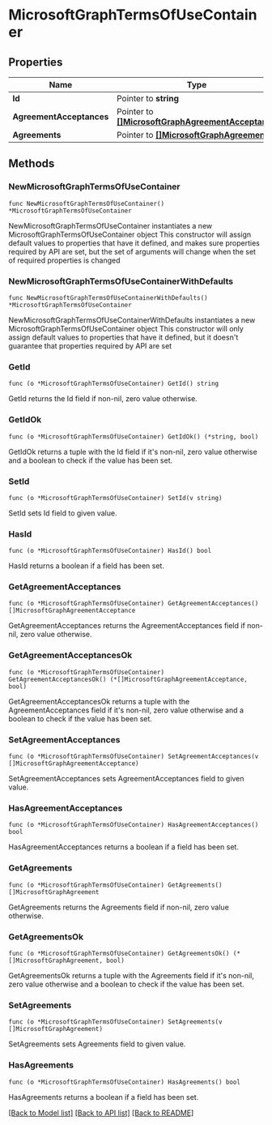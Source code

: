 # MicrosoftGraphTermsOfUseContainer

## Properties

Name | Type | Description | Notes
------------ | ------------- | ------------- | -------------
**Id** | Pointer to **string** | Read-only. | [optional] 
**AgreementAcceptances** | Pointer to [**[]MicrosoftGraphAgreementAcceptance**](MicrosoftGraphAgreementAcceptance.md) |  | [optional] 
**Agreements** | Pointer to [**[]MicrosoftGraphAgreement**](MicrosoftGraphAgreement.md) |  | [optional] 

## Methods

### NewMicrosoftGraphTermsOfUseContainer

`func NewMicrosoftGraphTermsOfUseContainer() *MicrosoftGraphTermsOfUseContainer`

NewMicrosoftGraphTermsOfUseContainer instantiates a new MicrosoftGraphTermsOfUseContainer object
This constructor will assign default values to properties that have it defined,
and makes sure properties required by API are set, but the set of arguments
will change when the set of required properties is changed

### NewMicrosoftGraphTermsOfUseContainerWithDefaults

`func NewMicrosoftGraphTermsOfUseContainerWithDefaults() *MicrosoftGraphTermsOfUseContainer`

NewMicrosoftGraphTermsOfUseContainerWithDefaults instantiates a new MicrosoftGraphTermsOfUseContainer object
This constructor will only assign default values to properties that have it defined,
but it doesn't guarantee that properties required by API are set

### GetId

`func (o *MicrosoftGraphTermsOfUseContainer) GetId() string`

GetId returns the Id field if non-nil, zero value otherwise.

### GetIdOk

`func (o *MicrosoftGraphTermsOfUseContainer) GetIdOk() (*string, bool)`

GetIdOk returns a tuple with the Id field if it's non-nil, zero value otherwise
and a boolean to check if the value has been set.

### SetId

`func (o *MicrosoftGraphTermsOfUseContainer) SetId(v string)`

SetId sets Id field to given value.

### HasId

`func (o *MicrosoftGraphTermsOfUseContainer) HasId() bool`

HasId returns a boolean if a field has been set.

### GetAgreementAcceptances

`func (o *MicrosoftGraphTermsOfUseContainer) GetAgreementAcceptances() []MicrosoftGraphAgreementAcceptance`

GetAgreementAcceptances returns the AgreementAcceptances field if non-nil, zero value otherwise.

### GetAgreementAcceptancesOk

`func (o *MicrosoftGraphTermsOfUseContainer) GetAgreementAcceptancesOk() (*[]MicrosoftGraphAgreementAcceptance, bool)`

GetAgreementAcceptancesOk returns a tuple with the AgreementAcceptances field if it's non-nil, zero value otherwise
and a boolean to check if the value has been set.

### SetAgreementAcceptances

`func (o *MicrosoftGraphTermsOfUseContainer) SetAgreementAcceptances(v []MicrosoftGraphAgreementAcceptance)`

SetAgreementAcceptances sets AgreementAcceptances field to given value.

### HasAgreementAcceptances

`func (o *MicrosoftGraphTermsOfUseContainer) HasAgreementAcceptances() bool`

HasAgreementAcceptances returns a boolean if a field has been set.

### GetAgreements

`func (o *MicrosoftGraphTermsOfUseContainer) GetAgreements() []MicrosoftGraphAgreement`

GetAgreements returns the Agreements field if non-nil, zero value otherwise.

### GetAgreementsOk

`func (o *MicrosoftGraphTermsOfUseContainer) GetAgreementsOk() (*[]MicrosoftGraphAgreement, bool)`

GetAgreementsOk returns a tuple with the Agreements field if it's non-nil, zero value otherwise
and a boolean to check if the value has been set.

### SetAgreements

`func (o *MicrosoftGraphTermsOfUseContainer) SetAgreements(v []MicrosoftGraphAgreement)`

SetAgreements sets Agreements field to given value.

### HasAgreements

`func (o *MicrosoftGraphTermsOfUseContainer) HasAgreements() bool`

HasAgreements returns a boolean if a field has been set.


[[Back to Model list]](../README.md#documentation-for-models) [[Back to API list]](../README.md#documentation-for-api-endpoints) [[Back to README]](../README.md)



